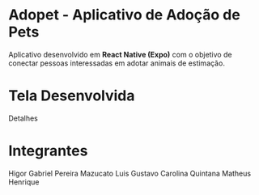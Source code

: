 # Adopet - Aplicativo de Adoção de Pets

Aplicativo desenvolvido em **React Native (Expo)** com o objetivo de conectar pessoas interessadas em adotar animais de estimação.  

# Tela Desenvolvida

Detalhes

# Integrantes

Higor Gabriel Pereira Mazucato
Luis Gustavo
Carolina Quintana
Matheus Henrique
